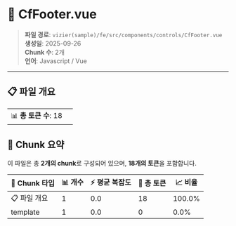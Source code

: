 # 📄 CfFooter.vue

> **파일 경로**: `vizier(sample)/fe/src/components/controls/CfFooter.vue`  
> **생성일**: 2025-09-26  
> **Chunk 수**: 2개  
> **언어**: Javascript / Vue
---


## 📋 파일 개요

| | |
|--|--|
| 📊 **총 토큰 수**: 18 |  |






## 🧩 Chunk 요약

이 파일은 총 **2개의 chunk**로 구성되어 있으며, **18개의 토큰**을 포함합니다.

| 🧩 Chunk 타입 | 📊 개수 | ⚡ 평균 복잡도 | 📝 총 토큰 | 📈 비율 |
|---------------|--------|-------------|----------|--------|
| 📋 파일 개요 | 1 | 0.0 | 18 | 100.0% |
| template | 1 | 0.0 | 0 | 0.0% |

